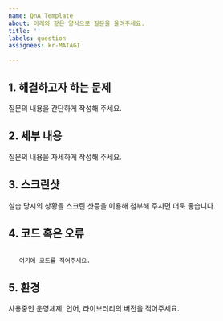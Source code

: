 ```yaml
---
name: QnA Template
about: 아래와 같은 양식으로 질문을 올려주세요.
title: ''
labels: question
assignees: kr-MATAGI

---
```


<!--
본 양식은 질문의 막연함을 도와주기 위한 도움을 드리기 위한 것입니다. 
양식을 참고해서 자유롭게 적어주세요. 필요 없는 부분은 삭제해주세요. 
-->

## 1. 해결하고자 하는 문제
질문의 내용을 간단하게 작성해 주세요.

## 2. 세부 내용
질문의 내용을 자세하게 작성해 주세요.

## 3. 스크린샷
실습 당시의 상황을 스크린 샷등을 이용해 첨부해 주시면 더욱 좋습니다. <br>

## 4. 코드 혹은 오류
```

   여기에 코드를 적어주세요. 

```

## 5. 환경
사용중인 운영체제, 언어, 라이브러리의 버전을 적어주세요.
